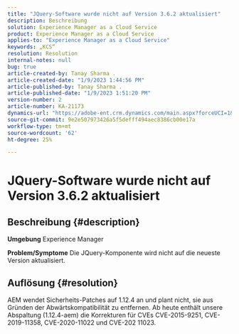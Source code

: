 ```yaml
---
title: "JQuery-Software wurde nicht auf Version 3.6.2 aktualisiert"
description: Beschreibung
solution: Experience Manager as a Cloud Service
product: Experience Manager as a Cloud Service
applies-to: "Experience Manager as a Cloud Service"
keywords: „KCS“
resolution: Resolution
internal-notes: null
bug: true
article-created-by: Tanay Sharma .
article-created-date: "1/9/2023 1:44:56 PM"
article-published-by: Tanay Sharma .
article-published-date: "1/9/2023 1:51:20 PM"
version-number: 2
article-number: KA-21173
dynamics-url: "https://adobe-ent.crm.dynamics.com/main.aspx?forceUCI=1&pagetype=entityrecord&etn=knowledgearticle&id=e9b6b7c7-2390-ed11-aad1-6045bd006793"
source-git-commit: 9e2e507973426a5f5defff494aec8386cb00e17a
workflow-type: tm+mt
source-wordcount: '62'
ht-degree: 25%

---
```


# JQuery-Software wurde nicht auf Version 3.6.2 aktualisiert

## Beschreibung {#description}

<b>Umgebung</b>
Experience Manager


<b>Problem/Symptome</b>
Die JQuery-Komponente wird nicht auf die neueste Version aktualisiert.


## Auflösung {#resolution}


AEM wendet Sicherheits-Patches auf 1.12.4 an und plant nicht, sie aus Gründen der Abwärtskompatibilität zu entfernen. Ab heute enthält unsere Abspaltung (1.12.4-aem) die Korrekturen für CVEs CVE-2015-9251, CVE-2019-11358, CVE-2020-11022 und CVE-202 11023.
